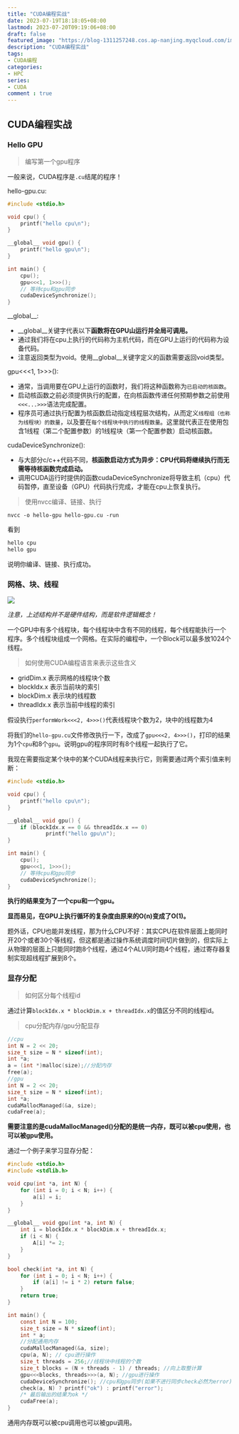 ```yaml
---
title: "CUDA编程实战"
date: 2023-07-19T18:18:05+08:00
lastmod: 2023-07-20T09:19:06+08:00
draft: false
featured_image: "https://blog-1311257248.cos.ap-nanjing.myqcloud.com/imgs/%E9%AB%98%E6%80%A7%E8%83%BD%E8%AE%A1%E7%AE%97/CUDA_title.jpg"
description: "CUDA编程实战"
tags:
- CUDA编程
categories:
- HPC
series:
- CUDA
comment : true
---
```



## CUDA编程实战

### Hello GPU

> 编写第一个gpu程序

一般来说，CUDA程序是`.cu`结尾的程序！

hello-gpu.cu:

```c
#include <stdio.h>

void cpu() {
    printf("hello cpu\n");
}

__global__ void gpu() {
    printf("hello gpu\n");
}

int main() {
    cpu();
    gpu<<<1, 1>>>();
    // 等待cpu和gpu同步
    cudaDeviceSynchronize();
}
```

\_\_global\_\_:

* __global__关键字代表以下**函数将在GPU山运行并全局可调用。**
* 通过我们将在cpu上执行的代码称为主机代码，而在GPU上运行的代码称为设备代码。
* 注意返回类型为void。使用__global__关键字定义的函数需要返回void类型。

gpu<<<1, 1>>>():

* 通常，当调用要在GPU上运行的函数时，我们将这种函数称为`已启动的核函数`。
* 启动核函数之前必须提供执行的配置，在向核函数传递任何预期参数之前使用`<<<...>>>`语法完成配置。
* 程序员可通过执行配置为核函数启动指定线程层次结构，从而定义`线程组（也称为线程块）的数量`，以及要在`每个线程块中执行的线程数量`。这里就代表正在使用包含1线程（第二个配置参数）的1线程块（第一个配置参数）启动核函数。

cudaDeviceSynchronize():

* 与大部分c/c++代码不同，**核函数启动方式为异步：CPU代码将继续执行而无需等待核函数完成启动。**
* 调用CUDA运行时提供的函数cudaDeviceSynchronize将导致主机（cpu）代码暂停，直至设备（GPU）代码执行完成，才能在cpu上恢复执行。

> 使用nvcc编译、链接、执行

```shell
nvcc -o hello-gpu hello-gpu.cu -run
```

看到

```scss
hello cpu
hello gpu
```

说明你编译、链接、执行成功。



### 网格、块、线程

![](https://blog-1311257248.cos.ap-nanjing.myqcloud.com/imgs/%E9%AB%98%E6%80%A7%E8%83%BD%E8%AE%A1%E7%AE%97/img58.jpg)

*注意，上述结构并不是硬件结构，而是软件逻辑概念！*

一个GPU中有多个线程块，每个线程块中含有不同的线程，每个线程能执行一个程序。多个线程块组成一个网格。在实际的编程中，一个Block可以最多放1024个线程。

> 如何使用CUDA编程语言来表示这些含义

* gridDim.x 表示网格的线程块个数
* blockIdx.x 表示当前块的索引
* blockDim.x 表示块的线程数
* threadIdx.x 表示当前中线程的索引

假设执行`performWork<<<2, 4>>>()`代表线程块个数为2，块中的线程数为4

将我们的`hello-gpu.cu`文件修改执行一下，改成了`gpu<<<2, 4>>>()`，打印的结果为1个`cpu`和8个`gpu`。说明gpu的程序同时有8个线程一起执行了它。

我现在需要指定某个块中的某个CUDA线程来执行它，则需要通过两个索引值来判断：

```c
#include <stdio.h>

void cpu() {
    printf("hello cpu\n");
}

__global__ void gpu() {
  	if (blockIdx.x == 0 && threadIdx.x == 0)
    		printf("hello gpu\n");
}

int main() {
    cpu();
    gpu<<<1, 1>>>();
    // 等待cpu和gpu同步
    cudaDeviceSynchronize();
}
```

**执行的结果变为了一个cpu和一个gpu。**

**显而易见，在GPU上执行循环的复杂度由原来的O(n)变成了O(1)。**

题外话，CPU也能并发线程，那为什么CPU不好：其实CPU在软件层面上能同时开20个或者30个等线程，但这都是通过操作系统调度时间切片做到的，但实际上从物理的层面上只能同时跑8个线程，通过4个ALU同时跑4个线程，通过寄存器复制实现超线程扩展到8个。



### 显存分配

> 如何区分每个线程id

通过计算`blockIdx.x * blockDim.x + threadIdx.x`的值区分不同的线程id。

> cpu分配内存/gpu分配显存

```c
//cpu
int N = 2 << 20;
size_t size = N * sizeof(int);
int *a;
a = (int *)malloc(size);//分配内存
free(a);
//gpu
int N = 2 << 20;
size_t size = N * sizeof(int);
int *a;
cudaMallocManaged(&a, size);
cudaFree(a);
```

**需要注意的是cudaMallocManaged()分配的是统一内存，既可以被cpu使用，也可以被gpu使用。**

通过一个例子来学习显存分配：

```c
#include <stdio.h>
#include <stdlib.h>

void cpu(int *a, int N) {
  	for (int i = 0; i < N; i++) {
      	a[i] = i;
    }
}

__global__ void gpu(int *a, int N) {
  	int i = blockIdx.x * blockDim.x + threadIdx.x;
  	if (i < N) {
      	A[i] *= 2;
    }
}

bool check(int *a, int N) {
  	for (int i = 0; i < N; i++) {
      	if (a[i] != i * 2) return false;
    }
  	return true;
}

int main() {
  	const int N = 100;
  	size_t size = N * sizeof(int);
  	int * a;
  	//分配通用内存
  	cudaMallocManaged(&a, size);
  	cpu(a, N); // cpu进行操作
  	size_t threads = 256;//线程块中线程的个数
  	size_t blocks = (N + threads - 1) / threads; //向上取整计算
  	gpu<<<blocks, threads>>>(a, N); //gpu进行操作
  	cudaDeviceSynchronize(); //cpu和gpu同步(如果不进行同步check必然为error)
  	check(a, N) ? printf("ok") : printf("error");
    /* 最后输出的结果为ok */
  	cudaFree(a);
}
```

通用内存既可以被cpu调用也可以被gpu调用。
